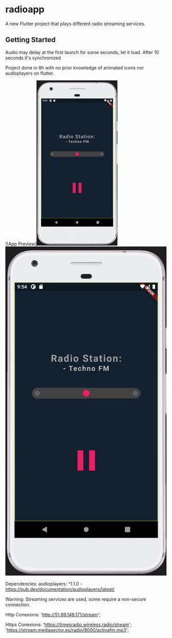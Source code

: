 # radioapp

A new Flutter project that plays different radio streaming services.

## Getting Started

Audio may delay at the first launch for some seconds, let it load. After 10 seconds it's synchronized

Project done in 8h with no prior knowledge of animated icons nor audioplayers on flutter. 


![App Preview]<img src="https://github.com/DCE00/radioapp/blob/master/assets/AppPreview.PNG?raw=true" width=50% height=50%>
![App Preview](https://github.com/DCE00/radioapp/blob/master/assets/AppPreview.PNG?raw=true)


Dependencies: 
audioplayers: ^1.1.0 - https://pub.dev/documentation/audioplayers/latest/ 

Warning: Streaming services are used, some require a non-secure connection. 

Http Conexions:
'http://51.89.148.171/stream';

Https Conexions:
'https://timesradio.wireless.radio/stream';
'https://stream.mediasector.es/radio/8000/activafm.mp3';
